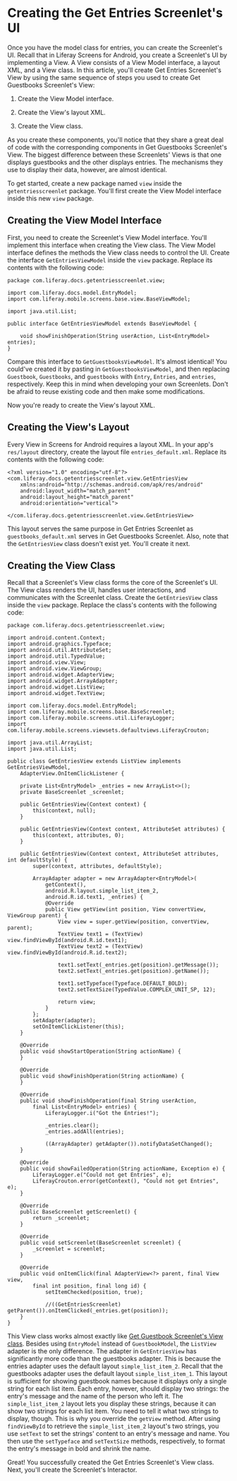# Creating the Get Entries Screenlet's UI [](id=creating-the-get-entries-screenlets-ui)

Once you have the model class for entries, you can create the Screenlet's UI. 
Recall that in Liferay Screens for Android, you create a Screenlet's UI by 
implementing a View. A View consists of a View Model interface, a layout XML, 
and a View class. In this article, you'll create Get Entries Screenlet's View by 
using the same sequence of steps you used to create Get Guestbooks Screenlet's 
View: 

1. Create the View Model interface. 

2. Create the View's layout XML. 

3. Create the View class. 

As you create these components, you'll notice that they share a great deal of 
code with the corresponding components in Get Guestbooks Screenlet's View. The 
biggest difference between these Screenlets' Views is that one displays 
guestbooks and the other displays entries. The mechanisms they use to display 
their data, however, are almost identical. 

To get started, create a new package named `view` inside the 
`getentriesscreenlet` package. You'll first create the View Model interface 
inside this new `view` package. 

## Creating the View Model Interface [](id=creating-the-view-model-interface)

First, you need to create the Screenlet's View Model interface. You'll implement 
this interface when creating the View class. The View Model interface defines 
the methods the View class needs to control the UI. Create the interface 
`GetEntriesViewModel` inside the `view` package. Replace its contents with the 
following code:

    package com.liferay.docs.getentriesscreenlet.view;

    import com.liferay.docs.model.EntryModel;
    import com.liferay.mobile.screens.base.view.BaseViewModel;

    import java.util.List;

    public interface GetEntriesViewModel extends BaseViewModel {

        void showFinishOperation(String userAction, List<EntryModel> entries);
    }

Compare this interface to `GetGuestbooksViewModel`. It's almost identical! You 
could've created it by pasting in `GetGuestbooksViewModel`, and then replacing 
`Guestbook`, `Guestbooks`, and `guestbooks` with `Entry`, `Entries`, and 
`entries`, respectively. Keep this in mind when developing your own Screenlets. 
Don't be afraid to reuse existing code and then make some modifications. 

Now you're ready to create the View's layout XML. 

## Creating the View's Layout [](id=creating-the-views-layout)

Every View in Screens for Android requires a layout XML. In your app's 
`res/layout` directory, create the layout file `entries_default.xml`. Replace 
its contents with the following code: 

    <?xml version="1.0" encoding="utf-8"?>
    <com.liferay.docs.getentriesscreenlet.view.GetEntriesView
        xmlns:android="http://schemas.android.com/apk/res/android"
        android:layout_width="match_parent"
        android:layout_height="match_parent"
        android:orientation="vertical">

    </com.liferay.docs.getentriesscreenlet.view.GetEntriesView>

This layout serves the same purpose in Get Entries Screenlet as 
`guestbooks_default.xml` serves in Get Guestbooks Screenlet. Also, note that the 
`GetEntriesView` class doesn't exist yet. You'll create it next. 

## Creating the View Class [](id=creating-the-view-class)

Recall that a Screenlet's View class forms the core of the Screenlet's UI. The 
View class renders the UI, handles user interactions, and communicates with the 
Screenlet class. Create the `GetEntriesView` class inside the `view` package. 
Replace the class's contents with the following code: 

    package com.liferay.docs.getentriesscreenlet.view;

    import android.content.Context;
    import android.graphics.Typeface;
    import android.util.AttributeSet;
    import android.util.TypedValue;
    import android.view.View;
    import android.view.ViewGroup;
    import android.widget.AdapterView;
    import android.widget.ArrayAdapter;
    import android.widget.ListView;
    import android.widget.TextView;

    import com.liferay.docs.model.EntryModel;
    import com.liferay.mobile.screens.base.BaseScreenlet;
    import com.liferay.mobile.screens.util.LiferayLogger;
    import com.liferay.mobile.screens.viewsets.defaultviews.LiferayCrouton;

    import java.util.ArrayList;
    import java.util.List;

    public class GetEntriesView extends ListView implements GetEntriesViewModel, 
        AdapterView.OnItemClickListener {

        private List<EntryModel> _entries = new ArrayList<>();
        private BaseScreenlet _screenlet;

        public GetEntriesView(Context context) {
            this(context, null);
        }

        public GetEntriesView(Context context, AttributeSet attributes) {
            this(context, attributes, 0);
        }

        public GetEntriesView(Context context, AttributeSet attributes, int defaultStyle) {
            super(context, attributes, defaultStyle);

            ArrayAdapter adapter = new ArrayAdapter<EntryModel>(
                getContext(), 
                android.R.layout.simple_list_item_2, 
                android.R.id.text1, _entries) {
                @Override
                public View getView(int position, View convertView, ViewGroup parent) {
                    View view = super.getView(position, convertView, parent);
                    TextView text1 = (TextView) view.findViewById(android.R.id.text1);
                    TextView text2 = (TextView) view.findViewById(android.R.id.text2);

                    text1.setText(_entries.get(position).getMessage());
                    text2.setText(_entries.get(position).getName());

                    text1.setTypeface(Typeface.DEFAULT_BOLD);
                    text2.setTextSize(TypedValue.COMPLEX_UNIT_SP, 12);

                    return view;
                }
            };
            setAdapter(adapter);
            setOnItemClickListener(this);
        }

        @Override
        public void showStartOperation(String actionName) {
        }

        @Override
        public void showFinishOperation(String actionName) {
        }

        @Override
        public void showFinishOperation(final String userAction, 
            final List<EntryModel> entries) {
                LiferayLogger.i("Got the Entries!");

                _entries.clear();
                _entries.addAll(entries);

                ((ArrayAdapter) getAdapter()).notifyDataSetChanged();
        }

        @Override
        public void showFailedOperation(String actionName, Exception e) {
            LiferayLogger.e("Could not get Entries", e);
            LiferayCrouton.error(getContext(), "Could not get Entries", e);
        }
        
        @Override
        public BaseScreenlet getScreenlet() {
            return _screenlet;
        }

        @Override
        public void setScreenlet(BaseScreenlet screenlet) {
            _screenlet = screenlet;
        }

        @Override
        public void onItemClick(final AdapterView<?> parent, final View view, 
            final int position, final long id) {
                setItemChecked(position, true);

                //((GetEntriesScreenlet) getParent()).onItemClicked(_entries.get(position));
        }
    }

This View class works almost exactly like 
[Get Guestbook Screenlet's View class](/develop/learning-paths/mobile/-/knowledge_base/6-2/creating-the-get-guestbook-screenlets-ui#creating-the-view-class). 
Besides using `EntryModel` instead of `GuestbookModel`, the `ListView` adapter 
is the only difference. The adapter in `GetEntriesView` has significantly more 
code than the guestbooks adapter. This is because the entries adapter uses the 
default layout `simple_list_item_2`. Recall that the guestbooks adapter uses the 
default layout `simple_list_item_1`. This layout is sufficient for showing 
guestbook names because it displays only a single string for each list item. 
Each entry, however, should display two strings: the entry's message and the 
name of the person who left it. The `simple_list_item_2` layout lets you display 
these strings, because it can show two strings for each list item. You need to 
tell it what two strings to display, though. This is why you override the 
`getView` method. After using `findViewById` to retrieve the 
`simple_list_item_2` layout's two strings, you use `setText` to set the strings' 
content to an entry's message and name. You then use the `setTypeface` and 
`setTextSize` methods, respectively, to format the entry's message in bold and 
shrink the name. 

Great! You successfully created the Get Entries Screenlet's View class. Next, 
you'll create the Screenlet's Interactor. 
